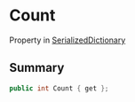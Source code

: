 # Count

Property in [SerializedDictionary](./)

## Summary

```csharp
public int Count { get };
```
